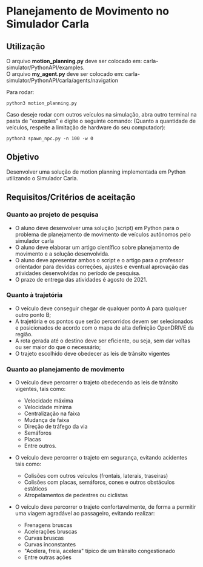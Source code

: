 # Planejamento de Movimento no Simulador Carla

## Utilização

O arquivo **motion_planning.py** deve ser colocado em: carla-simulator/PythonAPI/examples. <br>
O arquivo **my_agent.py** deve ser colocado em: carla-simulator/PythonAPI/carla/agents/navigation

Para rodar:

```
python3 motion_planning.py
```

Caso deseje rodar com outros veículos na simulação, abra outro terminal na pasta de "examples" e digite o seguinte comando:
(Quanto a quantidade de veículos, respeite a limitação de hardware do seu computador):

```
python3 spawn_npc.py -n 100 -w 0
```

## Objetivo

Desenvolver uma solução de motion planning implementada em Python utilizando o Simulador Carla.

## Requisitos/Critérios de aceitação

### Quanto ao projeto de pesquisa
- O aluno deve desenvolver uma solução (script) em Python para o problema de planejamento de movimento de veículos autônomos pelo simulador carla
- O aluno deve elaborar um artigo científico sobre planejamento de movimento e a solução desenvolvida.
- O aluno deve apresentar ambos o script e o artigo para o professor orientador para devidas correções, ajustes e eventual aprovação das atividades desenvolvidas no período de pesquisa.
- O prazo de entrega das atividades é agosto de 2021.

### Quanto à trajetória
- O veículo deve conseguir chegar de qualquer ponto A para qualquer outro ponto B;
- A trajetória e os pontos que serão percorridos devem ser selecionados e posicionados de acordo com o mapa de alta definição OpenDRIVE da região.
- A rota gerada até o destino deve ser eficiente, ou seja, sem dar voltas ou ser maior do que o necessário;
- O trajeto escolhido deve obedecer as leis de trânsito vigentes

### Quanto ao planejamento de movimento
- O veículo deve percorrer o trajeto obedecendo as leis de trânsito vigentes, tais como:
    - Velocidade máxima
    - Velocidade mínima
    - Centralização na faixa
    - Mudança de faixa
    - Direção de tráfego da via
    - Semáforos
    - Placas
    - Entre outros.

- O veículo deve percorrer o trajeto em segurança, evitando acidentes tais como:
    - Colisões com outros veículos (frontais, laterais, traseiras)
    - Colisões com placas, semáforos, cones e outros obstáculos estáticos
    - Atropelamentos de pedestres ou ciclistas

- O veículo deve percorrer o trajeto confortavelmente, de forma a permitir uma viagem agradável ao passageiro, evitando realizar:
    - Frenagens bruscas
    - Acelerações bruscas
    - Curvas bruscas
    - Curvas inconstantes
    - "Acelera, freia, acelera" típico de um trânsito congestionado
    - Entre outras ações
